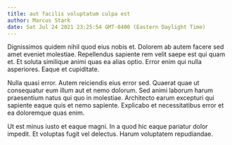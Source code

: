 ```yaml
---
title: aut facilis voluptatum culpa est
author: Marcus Stark
date: Sat Jul 24 2021 23:25:54 GMT-0400 (Eastern Daylight Time)
---
```

Dignissimos quidem nihil quod eius nobis et. Dolorem ab autem facere sed amet eveniet molestiae. Repellendus sapiente rem velit saepe est qui quam et. Et soluta similique animi quas ea alias optio. Error enim qui nulla asperiores. Eaque et cupiditate.

 Nulla quasi error. Autem reiciendis eius error sed. Quaerat quae ut consequatur eum illum aut et nemo dolorum. Sed animi laborum harum praesentium natus qui quo in molestiae. Architecto earum excepturi qui sapiente eaque quis et nemo sapiente. Explicabo et necessitatibus error et ea doloremque quas enim.

 Ut est minus iusto et eaque magni. In a quod hic eaque pariatur dolor impedit. Et voluptas fugit vel delectus. Harum voluptatem repudiandae.